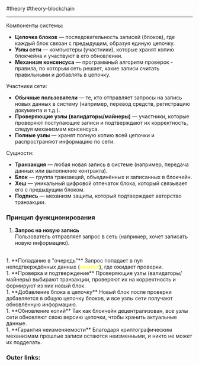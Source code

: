 #theory #theory-blockchain
 
---
Компоненты системы:
- **Цепочка блоков** — последовательность записей (блоков), где каждый блок связан с предыдущим, образуя единую цепочку.
- **Узлы сети** — компьютеры (участники), которые хранят копию блокчейна и участвуют в его обновлении.
- **Механизм консенсуса** — программный алгоритм проверок - правила, по которым сеть решает, какие записи считать правильными и добавлять в цепочку.

Участники сети:
- **Обычные пользователи** — те, кто отправляет запросы на запись новых данных в систему (например, перевод средств, регистрацию документа и т.д.).
- **Проверяющие узлы (валидаторы/майнеры)** — участники, которые проверяют поступающие записи и подтверждают их корректность, следуя механизмам консенсуса.
- **Полные узлы** — хранят полную копию всей цепочки и распространяют информацию по сети.

Сущности:
- **Транзакция** — любая новая запись в системе (например, передача данных или выполнение контракта).
- **Блок** — группа транзакций, объединённых и записанных в блокчейн.
- **Хеш** — уникальный цифровой отпечаток блока, который связывает его с предыдущим блоком.
- **Подпись** — механизм защиты, который подтверждает авторство транзакции.

### **Принцип функционирования**

1. **Запрос на новую запись**  
    Пользователь отправляет запрос в сеть (например, хочет записать новую информацию).
<br>  
1. **Попадание в "очередь"**  
    Запрос попадает в пул неподтверждённых данных (<font color="#ffff00">мемпул</font>), где ожидает проверки.
<br>  
1. **Проверка и подтверждение**  
    Проверяющие узлы (валидаторы/майнеры) выбирают транзакции, проверяют их на корректность и формируют из них новый блок.
<br>
1. **Добавление блока в цепочку**  
    Новый блок после проверки добавляется в общую цепочку блоков, и все узлы сети получают обновлённую информацию.
<br>
1. **Обновление копий**  
    Так как блокчейн децентрализован, все узлы сети обновляют свою версию цепочки, чтобы хранить актуальные данные.
<br>
1. **Гарантия неизменяемости**  
    Благодаря криптографическим механизмам прошлые записи остаются неизменными, и никто не может их подделать.

### Outer links:

